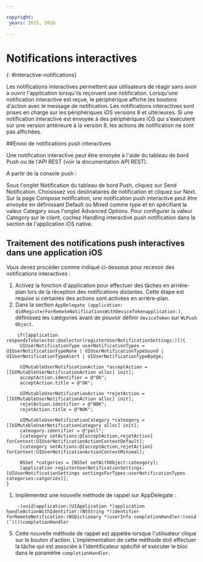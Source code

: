 ```yaml
---

copyright:
 years: 2015, 2016

---
```


# Notifications interactives
{: #interactive-notifications}

Les notifications interactives permettent aux utilisateurs de réagir sans avoir à ouvrir l'application lorsqu'ils reçoivent une notification. Lorsqu'une notification interactive est reçue, le périphérique affiche
les boutons d'action avec le message de notification. Les notifications interactives sont prises
en charge sur les périphériques iOS versions 8 et ultérieures. Si une notification interactive est envoyée à des périphériques iOS qui s'exécutent sur une version antérieure à la
version 8, les actions de notification ne sont pas affichées.

##Envoi de notifications push interactives


Une notification interactive peut être envoyée à l'aide du tableau de bord Push ou de l'API REST (voir la documentation API REST). 

A partir de la console push : 

Sous l'onglet Notification du tableau de bord Push, cliquez sur Send Notification. Choisissez vos destinataires de notification et cliquez sur Next. Sur la page Compose notification, une notification push interactive peut être envoyée en définissant Default ou Mixed comme type et en spécifiant la valeur Category sous l'onglet Advanced Options. Pour configurer la valeur Category sur le client, cochez Handling interactive push notification dans la section de l'application iOS native. 

## Traitement des notifications push interactives dans une application iOS

Vous devez procéder comme indiqué ci-dessous pour recevoir des notifications interactives :

1. Activez la fonction d'application pour effectuer des tâches en arrière-plan lors de la réception des notifications distantes. Cette étape est requise si certaines des actions sont activées en arrière-plan. 
1. Dans la section `AppDelegate (application: didRegisterForRemoteNotificationsWithDeviceTokenapplication:)`, définissez les catégories avant de pouvoir définir `deviceToken` sur `WLPush Object`.

```
	if([application respondsToSelector:@selector(registerUserNotificationSettings:)]){
	 UIUserNotificationType userNotificationTypes = UIUserNotificationTypeNone | UIUserNotificationTypeSound | UIUserNotificationTypeAlert | UIUserNotificationTypeBadge;
	      
	 UIMutableUserNotificationAction *acceptAction = [[UIMutableUserNotificationAction alloc] init];
	 acceptAction.identifier = @"OK";
	 acceptAction.title = @"OK";
	      
	 UIMutableUserNotificationAction *rejetAction = [[UIMutableUserNotificationAction alloc] init];
	 rejetAction.identifier = @"NOK";
	 rejetAction.title = @"NOK";
	      
	 UIMutableUserNotificationCategory *cateogory = [[UIMutableUserNotificationCategory alloc] init];
	 cateogory.identifier = @"poll";
	 [cateogory setActions:@[acceptAction,rejetAction] forContext:UIUserNotificationActionContextDefault];
	 [cateogory setActions:@[acceptAction,rejetAction] forContext:UIUserNotificationActionContextMinimal];
	      
	 NSSet *catgories = [NSSet setWithObject:cateogory];
	 [application registerUserNotificationSettings:[UIUserNotificationSettings settingsForTypes:userNotificationTypes categories:catgories]];
}
```

1. Implémentez une nouvelle méthode de rappel sur AppDelegate :

```
	-(void)application:(UIApplication *)application handleActionWithIdentifier:(NSString *)identifier forRemoteNotification:(NSDictionary *)userInfo completionHandler:(void (ˆ)())completionHandler
``` 

5. Cette nouvelle méthode de rappel est appelée lorsque l'utilisateur clique sur le bouton d'action. L'implémentation de cette méthode doit effectuer la tâche qui est associée à l'identificateur spécifié et exécuter le bloc dans le paramètre `completionHandler`. 
